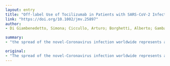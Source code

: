 ```yaml
---
layout: entry
title: "Off-label Use of Tocilizumab in Patients with SARS-CoV-2 Infection"
link: "https://doi.org/10.1002/jmv.25897"
author:
- Di Giambenedetto, Simona; Ciccullo, Arturo; Borghetti, Alberto; Gambassi, Giovanni; Landi, Francesco; Visconti, Elena; Zileri Dal Verme, Lorenzo; Bernabei, Roberto; Tamburrini, Enrica; Cauda, Roberto; Gasbarrini, Antonio

summary:
- "the spread of the novel-Coronavirus infection worldwide represents a challenge for physicians. No approved therapy has demonstrated to have an impact in treating patients who develop severe respiratory insufficiency so far. The use of humanized anti-human inteleukine-6 receptor antibody tocilizumab seems a promising strategy for these patients. This article is protected by copyright. All rights reserved."

original:
- "The spread of the novel-Coronavirus infection worldwide represents a challenge for physicians. Particularly, no approved therapy has demonstrated to have an impact in treating patients who develop severe respiratory insufficiency so far. The use of humanized anti-human inteleukine-6 receptor antibody tocilizumab seems a promising strategy for these patients. This article is protected by copyright. All rights reserved."
---
```


